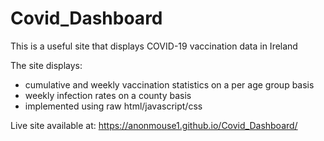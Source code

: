 # Covid_Dashboard
This is a useful site that displays COVID-19 vaccination data in Ireland

The site displays:

- cumulative and weekly vaccination statistics on a per age group basis
- weekly infection rates on a county basis
- implemented using raw html/javascript/css

Live site available at: https://anonmouse1.github.io/Covid_Dashboard/
